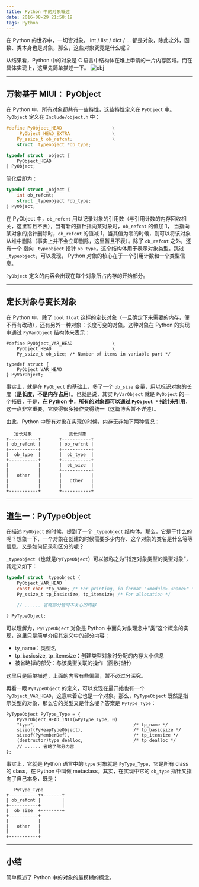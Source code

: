 ```yaml
---
title: Python 中的对象概述
date: 2016-08-29 21:58:19
tags: Python
---
```


在 Python 的世界中，一切皆对象。 int / list / dict / ... 都是对象，除此之外，函数、类本身也是对象，那么，这些对象究竟是什么呢？

从结果看，Python 中的对象是 C 语言中结构体在堆上申请的一片内存区域。而在具体实现上，这里先简单描述一下。
![obj][1]

<!--more-->


---

## 万物基于 MIUI： PyObject

在 Python 中，所有对象都共有一些特性，这些特性定义在 `PyObject` 中。`PyObject` 定义在 `Include/object.h` 中：

```C
#define PyObject_HEAD                   \
    _PyObject_HEAD_EXTRA                \
    Py_ssize_t ob_refcnt;               \
    struct _typeobject *ob_type;

typedef struct _object {
    PyObject_HEAD
} PyObject;
```

简化后即为：
```C
typedef struct _object {
    int ob_refcnt;               
    struct _typeobject *ob_type;
} PyObject;
```

在 PyObject 中，`ob_refcnt` 用以记录对象的引用数（与引用计数的内存回收相关，这里暂且不表），当有新的指针指向某对象时，`ob_refcnt` 的值加 1， 当指向某对象的指针删除时，`ob_refcnt` 的值减 1，当其值为零的时候，则可以将该对象从堆中删除（事实上并不会立即删除，这里暂且不表）。除了 `ob_refcnt` 之外，还有一个 指向 `_typeobject` 指针 `ob_type`。这个结构体用于表示对象类型。跳过 `_typeobject`，可以发现， Python 对象的核心在于一个引用计数和一个类型信息。

`PyObject` 定义的内容会出现在每个对象所占内存的开始部分。

---

## 定长对象与变长对象

在 Python 中，除了 `bool` `float` 这样的定长对象（一旦确定下来需要的内存，便不再有改动），还有另外一种对象：长度可变的对象。这种对象在 Python 的实现中通过 `PyVarObject` 结构体来表示：

```
#define PyObject_VAR_HEAD               \
    PyObject_HEAD                       \
    Py_ssize_t ob_size; /* Number of items in variable part */

typedef struct {
    PyObject_VAR_HEAD
} PyVarObject;
```

事实上，就是在 `PyObject` 的基础上，多了一个 `ob_size` 变量，用以标识对象的长度（**是长度，不是内存占用**）。也就是说，其实 `PyVarObject` 就是 `PyObject` 的一个拓展，于是，**在 Python 中，所有的对象都可以通过 `PyObject *` 指针来引用**，这一点非常重要，它使得很多操作变得统一（这篇博客暂不详述）。

由此，Python 中所有对象在实现的时候，内存无非如下两种情况：

```
   定长对象              变长对象
+-----------+       +-----------+
| ob_refcnt |       | ob_refcnt |
+-----------+       +-----------+
|  ob_type  |       |  ob_type  |
+-----------+       +-----------+
|           |       |  ob_size  |
|           |       +-----------+
|   other   |       |           |
|           |       |   other   |
|           |       |           |
+-----------+       +-----------+
```


---

## 道生一：PyTypeObject

在描述 `PyObject` 的时候，提到了一个 `_typeobject` 结构体。那么，它是干什么的呢？想象一下，一个对象在创建的时候需要多少内存、这个对象的类名是什么等等信息，又是如何记录和区分的呢？

`_typeobject`（也就是`PyTypeObject`）可以被称之为“指定对象类型的类型对象”，其定义如下：

```C
typedef struct _typeobject {
    PyObject_VAR_HEAD
    const char *tp_name; /* For printing, in format "<module>.<name>" */
    Py_ssize_t tp_basicsize, tp_itemsize; /* For allocation */

    // ...... 省略部分暂时不关心的内容

} PyTypeObject;
```

可以理解为，`PyTypeObject` 对象是 Python 中面向对象理念中“类”这个概念的实现，这里只是简单介绍其定义中的部分内容：
 - ty_name：类型名
 - tp_basicsize, tp_itemsize：创建类型对象时分配的内存大小信息
 - 被省略掉的部分：与该类型关联的操作（函数指针）

这里只是简单描述，上面的内容有些偏颇，暂不必过分深究。

再看一眼 `PyTypeObject` 的定义，可以发现在最开始也有一个 `PyObject_VAR_HEAD`，这意味着它也是一个对象。那么，`PyTypeObject` 既然是指示类型的对象，那么它的类型又是什么呢？答案是 `PyType_Type`：

```
PyTypeObject PyType_Type = {
    PyVarObject_HEAD_INIT(&PyType_Type, 0)
    "type",                                     /* tp_name */
    sizeof(PyHeapTypeObject),                   /* tp_basicsize */
    sizeof(PyMemberDef),                        /* tp_itemsize */
    (destructor)type_dealloc,                   /* tp_dealloc */
    // ...... 省略了部分内容
};
```

事实上，它就是 Python 语言中的 `type` 对象就是 `PyType_Type`，它是所有 class 的 class，在 Python 中叫做 metaclass。其实，在实现中它的 `ob_type` 指针又指向了自己本身，既是：

```
   PyType_Type
+-----------+<-------+
| ob_refcnt |        |
+-----------+        |
|  ob_size  +--------+
+-----------+
|           |
|   other   |
|           |
+-----------+
```

---

## 小结

简单概述了 Python 中的对象的最模糊的概念。


  [1]: http://7xkpi6.com1.z0.glb.clouddn.com/blog/2016/07/09/987200237.png